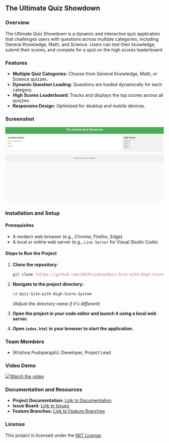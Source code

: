 ## The Ultimate Quiz Showdown

### Overview

The Ultimate Quiz Showdown is a dynamic and interactive quiz application that challenges users with questions across multiple categories, including General Knowledge, Math, and Science. Users can test their knowledge, submit their scores, and compete for a spot on the high scores leaderboard.

### Features

* **Multiple Quiz Categories:** Choose from General Knowledge, Math, or Science quizzes.
* **Dynamic Question Loading:** Questions are loaded dynamically for each category.
* **High Scores Leaderboard:** Tracks and displays the top scores across all quizzes.
* **Responsive Design:** Optimized for desktop and mobile devices.

### Screenshot

![Screenshot of the Ultimate Quiz Showdown homepage](images/website-screenshot.png)

### Installation and Setup

#### Prerequisites

* A modern web browser (e.g., Chrome, Firefox, Edge).
* A local or online web server (e.g., `Live Server` for Visual Studio Code).

#### Steps to Run the Project

1. **Clone the repository:**

    ```bash
    git clone [https://github.com/2017krishna/Quiz-Site-with-High-Score-System](https://github.com/2017krishna/Quiz-Site-with-High-Score-System)
    ```

2. **Navigate to the project directory:**

    ```bash
    cd Quiz-Site-with-High-Score-System
    ```

    *(Adjust the directory name if it's different)*

3. **Open the project in your code editor and launch it using a local web server.**
4. **Open `index.html` in your browser to start the application.**

### Team Members

* [Krishna Pushparajah]: Developer, Project Lead

### Video Demo

[![Watch the video](https://img.youtube.com/vi/<VIDEO_ID>/0.jpg)](https://www.youtube.com/watch?v=<VIDEO_ID>)

### Documentation and Resources

* **Project Documentation:** [Link to Documentation](https://github.com/users/2017krishna/projects/2)
* **Issue Board:** [Link to Issues](https://github.com/2017krishna/Quiz-Site-with-High-Score-System/issues)
* **Feature Branches:** [Link to Feature Branches](https://github.com/2017krishna/Quiz-Site-with-High-Score-System/branches)

### License

This project is licensed under the [MIT License](https://opensource.org/licenses/MIT).
